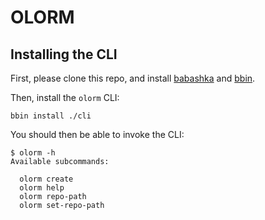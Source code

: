 # OLORM

## Installing the CLI

First, please clone this repo, and install [babashka] and [bbin].

Then, install the `olorm` CLI:

```shell
bbin install ./cli
```

You should then be able to invoke the CLI:

    $ olorm -h
    Available subcommands:

      olorm create
      olorm help
      olorm repo-path
      olorm set-repo-path

[babashka]: https://babashka.org/
[bbin]: https://github.com/babashka/bbin
